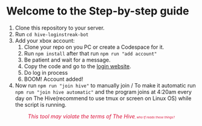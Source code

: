# Welcome to the Step-by-step guide
1. Clone this repository to your server.
2. Run `cd hive-loginstreak-bot`
3. Add your xbox account:
   1. Clone your repo on you PC or create a Codespace for it.
   2. Run `npm install` after that run `npm run "add account"`
   3. Be patient and wait for a message.
   4. Copy the code and go to the [login website](https://www.microsoft.com/link).
   5. Do log in process
   6. BOOM! Account added!
4. Now run `npm run "join hive"` to manually join / To make it automatic run `npm run "join hive automatic"` and the program joins at 4:20am every day on The Hive(recommend to use tmux or screen on Linux OS) while the script is running.


<div align="center" style="color: crimson;"><i>This tool may violate the terms of The Hive<small><small><small>, who tf reads these things?</small></small></small></i></div>
